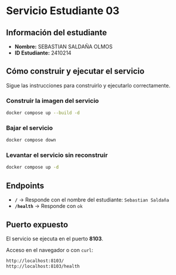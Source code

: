 # Servicio Estudiante 03

## Información del estudiante

* **Nombre:** SEBASTIAN SALDAÑA OLMOS
* **ID Estudiante:** 2410214

## Cómo construir y ejecutar el servicio

Sigue las instrucciones para construirlo y ejecutarlo correctamente.

### Construir la imagen del servicio

```bash
docker compose up --build -d
```

### Bajar el servicio

```bash
docker compose down
```

### Levantar el servicio sin reconstruir

```bash
docker compose up -d
```

## Endpoints

* **`/`** → Responde con el nombre del estudiante: `Sebastian Saldaña`
* **`/health`** → Responde con `ok`

## Puerto expuesto

El servicio se ejecuta en el puerto **8103**.

Acceso en el navegador o con `curl`:

```bash
http://localhost:8103/
http://localhost:8103/health
```
